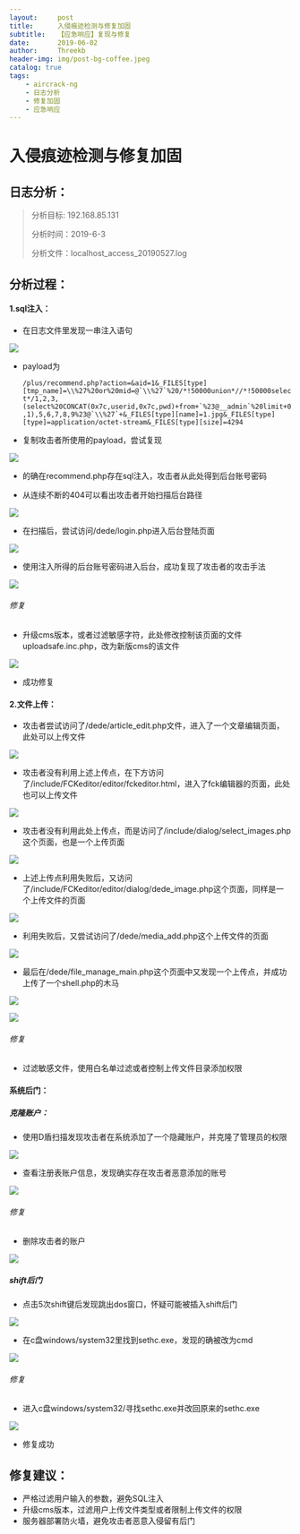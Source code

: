 ```yaml
---
layout:     post
title:      入侵痕迹检测与修复加固
subtitle:   【应急响应】复现与修复
date:       2019-06-02
author:     Threekb
header-img: img/post-bg-coffee.jpeg
catalog: true
tags:
    - aircrack-ng
    - 日志分析
    - 修复加固
    - 应急响应
---
```


# 入侵痕迹检测与修复加固

## 日志分析：

> 分析目标: 192.168.85.131
>
> 分析时间：2019-6-3
>
> 分析文件：localhost_access_20190527.log

## 分析过程：



#### 1.sql注入：

* 在日志文件里发现一串注入语句

![](https://threekb-1259310634.cos.ap-beijing.myqcloud.com/blog/20190603173335.png)

* payload为</br>

  ```/plus/recommend.php?action=&aid=1&_FILES[type][tmp_name]=\\%27%20or%20mid=@`\\%27`%20/*!50000union*//*!50000select*/1,2,3,(select%20CONCAT(0x7c,userid,0x7c,pwd)+from+`%23@__admin`%20limit+0,1),5,6,7,8,9%23@`\\%27`+&_FILES[type][name]=1.jpg&_FILES[type][type]=application/octet-stream&_FILES[type][size]=4294```

* 复制攻击者所使用的payload，尝试复现

![](https://threekb-1259310634.cos.ap-beijing.myqcloud.com/blog/20190603173454.png)

* 的确在recommend.php存在sql注入，攻击者从此处得到后台账号密码

* 从连续不断的404可以看出攻击者开始扫描后台路径

![](https://threekb-1259310634.cos.ap-beijing.myqcloud.com/blog/20190603173649.png)

* 在扫描后，尝试访问/dede/login.php进入后台登陆页面

![](https://threekb-1259310634.cos.ap-beijing.myqcloud.com/blog/20190603173839.png)

* 使用注入所得的后台账号密码进入后台，成功复现了攻击者的攻击手法

![](https://threekb-1259310634.cos.ap-beijing.myqcloud.com/blog/20190603174010.png)

###### 修复

* 升级cms版本，或者过滤敏感字符，此处修改控制该页面的文件uploadsafe.inc.php，改为新版cms的该文件

![](https://threekb-1259310634.cos.ap-beijing.myqcloud.com/blog/20190603181759.png)

* 成功修复



#### 2.文件上传：

* 攻击者尝试访问了/dede/article_edit.php文件，进入了一个文章编辑页面，此处可以上传文件

![](https://threekb-1259310634.cos.ap-beijing.myqcloud.com/blog/20190603174320.png)

* 攻击者没有利用上述上传点，在下方访问了/include/FCKeditor/editor/fckeditor.html，进入了fck编辑器的页面，此处也可以上传文件

![](https://threekb-1259310634.cos.ap-beijing.myqcloud.com/blog/20190603174550.png)

* 攻击者没有利用此处上传点，而是访问了/include/dialog/select_images.php这个页面，也是一个上传页面

![](https://threekb-1259310634.cos.ap-beijing.myqcloud.com/blog/20190603174718.png)

* 上述上传点利用失败后，又访问了/include/FCKeditor/editor/dialog/dede_image.php这个页面，同样是一个上传文件的页面

![](https://threekb-1259310634.cos.ap-beijing.myqcloud.com/blog/20190603174850.png)

* 利用失败后，又尝试访问了/dede/media_add.php这个上传文件的页面

![](https://threekb-1259310634.cos.ap-beijing.myqcloud.com/blog/20190603174920.png)

* 最后在/dede/file_manage_main.php这个页面中又发现一个上传点，并成功上传了一个shell.php的木马

![](https://threekb-1259310634.cos.ap-beijing.myqcloud.com/blog/20190603175126.png)



![](https://threekb-1259310634.cos.ap-beijing.myqcloud.com/blog/20190603175145.png)

###### 修复

* 过滤敏感文件，使用白名单过滤或者控制上传文件目录添加权限



#### 系统后门：



##### 克隆账户：

* 使用D盾扫描发现攻击者在系统添加了一个隐藏账户，并克隆了管理员的权限

![](https://threekb-1259310634.cos.ap-beijing.myqcloud.com/blog/20190603175302.png)

* 查看注册表账户信息，发现确实存在攻击者恶意添加的账号

![](https://threekb-1259310634.cos.ap-beijing.myqcloud.com/blog/20190603182832.png)

###### 修复

* 删除攻击者的账户

![](https://threekb-1259310634.cos.ap-beijing.myqcloud.com/blog/20190603175424.png)

##### shift后门

* 点击5次shift键后发现跳出dos窗口，怀疑可能被插入shift后门

![](https://threekb-1259310634.cos.ap-beijing.myqcloud.com/blog/20190603175711.png)

* 在c盘windows/system32里找到sethc.exe，发现的确被改为cmd

![](https://threekb-1259310634.cos.ap-beijing.myqcloud.com/blog/20190603175938.png)

###### 修复

* 进入c盘windows/system32/寻找sethc.exe并改回原来的sethc.exe

![](https://threekb-1259310634.cos.ap-beijing.myqcloud.com/blog/20190603175953.png)

* 修复成功

## 修复建议：

* 严格过滤用户输入的参数，避免SQL注入
* 升级cms版本，过滤用户上传文件类型或者限制上传文件的权限
* 服务器部署防火墙，避免攻击者恶意入侵留有后门
